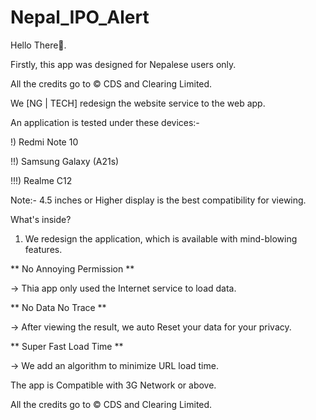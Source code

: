 # Nepal_IPO_Alert

Hello There👋. 

Firstly, this app was designed for Nepalese users only.

All the credits go to © CDS and Clearing Limited. 

We [NG | TECH] redesign the website service to the web app.

An application is tested under these devices:-

!) Redmi Note 10

!!) Samsung Galaxy (A21s)

!!!) Realme C12

Note:- 4.5 inches or Higher display is the best compatibility for viewing.

What's inside?

1) We redesign the application, which is available with mind-blowing features.

** No Annoying Permission **

-> Thia app only used the Internet service to load data.

** No Data No Trace **

-> After viewing the result, we auto Reset your data for your privacy.

** Super Fast Load Time **

-> We add an algorithm to minimize URL load time.

The app is Compatible with 3G Network or above.

All the credits go to © CDS and Clearing Limited. 



